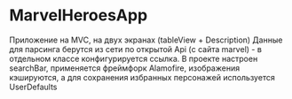 # MarvelHeroesApp
Приложение на MVC, на двух экранах (tableView + Description)
Данные для парсинга берутся из сети по открытой Api (с сайта marvel) - в отдельном классе конфигурируется ссылка.
В проекте настроен searchBar, применяется фреймфорк Alamofire, изображения кэшируются, а для сохранения избранных персонажей используется UserDefaults
